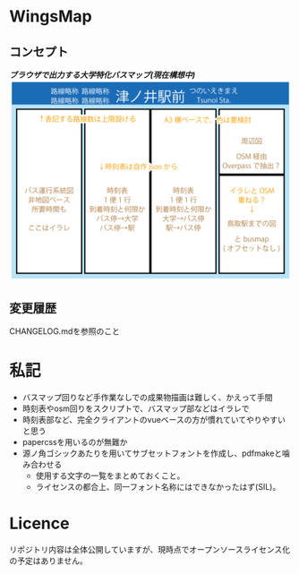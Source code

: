 # WingsMap
## コンセプト
***ブラウザで出力する大学特化バスマップ(現在構想中)***
![アイデア画像](doc\idea@3x.png)

## 変更履歴
CHANGELOG.mdを参照のこと

# 私記
- バスマップ回りなど手作業なしでの成果物描画は難しく、かえって手間
- 時刻表やosm回りをスクリプトで、バスマップ部などはイラレで
- 時刻表部など、完全クライアントのvueベースの方が慣れていてやりやすいと思う
- papercssを用いるのが無難か
- 源ノ角ゴシックあたりを用いてサブセットフォントを作成し、pdfmakeと噛み合わせる
    - 使用する文字の一覧をまとめておくこと。
    - ライセンスの都合上、同一フォント名称にはできなかったはず(SIL)。

# Licence
リポジトリ内容は全体公開していますが、現時点でオープンソースライセンス化の予定はありません。

